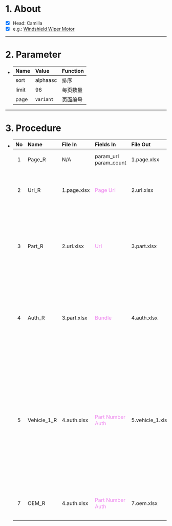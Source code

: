 # 1. About

- [x] Head: Camilla
- [x] e.g.: [Windshield Wiper Motor](https://www.cardone.com/motors/wiper-and-washer/windshield-wiper-motor/?sort=alphaasc&limit=96&page=1)

- - -

# 2. Parameter
- |Name|Value|Function|
  |:-|:-|:-|
  |sort|alphaasc|排序|
  |limit|96|每页数量|
  |page|`variant`|页面编号|

- - -

# 3. Procedure

- |No|Name|File In|Fields In|File Out|Fields Out|
  |:-:|:-|:-|:-|:-|:-|
  |1|Page_R|N/A|param_url<br />param_count|1.page.xlsx|A. `Page`<sub>[int、Sort: True]</sub><br />B. `Page Url`|
  |2|Url_R|1.page.xlsx|<span style="color: violet;">Page Url</span>|2.url.xlsx|A. <span style="color: teal;">Page</span><sub>[int、Sort: True]</sub><br />B. <span style="color: violet;">Page Url</span><br />C. `No`<sub>[int、Sort: True]</sub><br />D. `Url`|
  |3|Part_R|2.url.xlsx|<span style="color: violet;">Url</span>|3.part.xlsx|A. <span style="color: teal;">No</span><sub>[int、Sort: True]</sub><br />B. `Part Type`<br />C. `Part Number`<br />D. `Title`<br />E. `Subtitle`<br />F. `Json_Info`<br />G. <span style="color: violet;">Url</span><br />H. `Json_Src`<br />I. `Bundle`|
  |4|Auth_R|3.part.xlsx|<span style="color: violet;">Bundle</span>|4.auth.xlsx|A. <span style="color: teal;">No</span><sub>[int、Sort: True]</sub><br />B. <span style="color: teal;">Part Type</span><br />C. <span style="color: teal;">Part Number</span><br />D. <span style="color: teal;">Title</span><br />E. <span style="color: teal;">Subtitle</span><br />F. <span style="color: teal;">Json_Info</span><br />G. <span style="color: teal;">Url</span><br />H. <span style="color: teal;">Json_Src</span><br />I. `Auth`|
  |5|Vehicle_1_R|4.auth.xlsx|<span style="color: violet;">Part Number</span><br /><span style="color: violet;">Auth</span>|5.vehicle_1.xlsx|A. <span style="color: teal;">No</span><sub>[int、Sort: True]</sub><br />B. <span style="color: teal;">Part Number</span><br />C. `Make`<br />D. `Model`<br />E. `Region`<br />F. `Submodel`<br />G. `Year`<br />H. `Aspiration`<br />I. `Cylinder`<br />J. `Displacement`<br />K. `Fuel`<br />L. `Liter`<br />M. `Drive Type`<br />N. `Position`<br />O. `Row`<sub>[int、Sort: True]</sub>|
  |7|OEM_R|4.auth.xlsx|<span style="color: violet;">Part Number</span><br /><span style="color: violet;">Auth</span>|7.oem.xlsx|A. <span style="color: teal;">No</span><sub>[int、Sort: True]</sub><br />B. <span style="color: teal;">Part Number</span><br />C. `OEM`|
